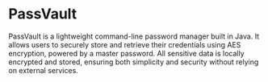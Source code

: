 # PassVault
PassVault is a lightweight command-line password manager built in Java. It allows users to securely store and retrieve their credentials using AES encryption, powered by a master password. All sensitive data is locally encrypted and stored, ensuring both simplicity and security without relying on external services.
